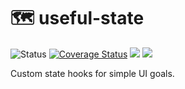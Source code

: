 <h1>🗺️ useful-state</h1>
<p>
<img  src="https://github.com/MikeIbberson/useful-state/workflows/Node%20CI/badge.svg"  alt="Status" />
<a href='https://coveralls.io/github/MikeIbberson/useful-state?branch=master'><img src='https://coveralls.io/repos/github/MikeIbberson/useful-state/badge.svg?branch=master' alt='Coverage Status' /></a>
<a href="https://www.codacy.com/manual/MikeIbberson/useful-state?utm_source=github.com&amp;utm_medium=referral&amp;utm_content=MikeIbberson/useful-state&amp;utm_campaign=Badge_Grade"><img src="https://api.codacy.com/project/badge/Grade/82987e1d1e93456ea8c9348752d241d0"/></a>
<img src='https://bettercodehub.com/edge/badge/MikeIbberson/useful-state?branch=master'>
</p> 

<p>Custom state hooks for simple UI goals.</p>

